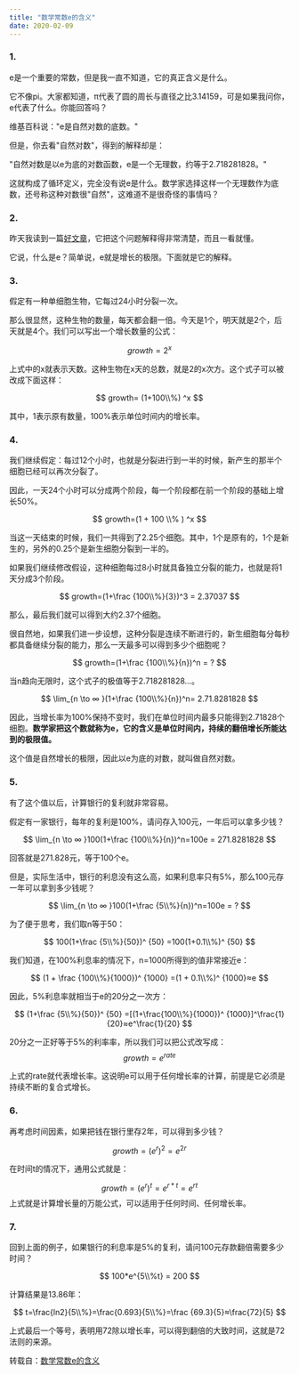 ```yaml
---
title: "数学常数e的含义"
date: 2020-02-09
---
```


### 1.

e是一个重要的常数，但是我一直不知道，它的真正含义是什么。

它不像pi。大家都知道，π代表了圆的周长与直径之比3.14159，可是如果我问你，e代表了什么。你能回答吗？

维基百科说："e是自然对数的底数。"

但是，你去看"自然对数"，得到的解释却是：

"自然对数是以e为底的对数函数，e是一个无理数，约等于2.718281828。"

这就构成了循环定义，完全没有说e是什么。数学家选择这样一个无理数作为底数，还号称这种对数很"自然"，这难道不是很奇怪的事情吗？

### 2. 

昨天我读到一篇[好文章](https://betterexplained.com/articles/an-intuitive-guide-to-exponential-functions-e/)，它把这个问题解释得非常清楚，而且一看就懂。

它说，什么是e？简单说，e就是增长的极限。下面就是它的解释。

### 3. 

假定有一种单细胞生物，它每过24小时分裂一次。

那么很显然，这种生物的数量，每天都会翻一倍。今天是1个，明天就是2个，后天就是4个。我们可以写出一个增长数量的公式：

$$
growth=2 ^x
$$

上式中的x就表示天数。这种生物在x天的总数，就是2的x次方。这个式子可以被改成下面这样：

$$
growth= (1+100\\%) ^x
$$

其中，1表示原有数量，100%表示单位时间内的增长率。

### 4. 

我们继续假定：每过12个小时，也就是分裂进行到一半的时候，新产生的那半个细胞已经可以再次分裂了。

因此，一天24个小时可以分成两个阶段，每一个阶段都在前一个阶段的基础上增长50%。

$$
growth=(1 + 100 \\%  ) ^x
$$

当这一天结束的时候，我们一共得到了2.25个细胞。其中，1个是原有的，1个是新生的，另外的0.25个是新生细胞分裂到一半的。

如果我们继续修改假设，这种细胞每过8小时就具备独立分裂的能力，也就是将1天分成3个阶段。

$$
growth=(1+\frac {100\\%}{3})^3 = 2.37037
$$

那么，最后我们就可以得到大约2.37个细胞。

很自然地，如果我们进一步设想，这种分裂是连续不断进行的，新生细胞每分每秒都具备继续分裂的能力，那么一天最多可以得到多少个细胞呢？

$$
growth=(1+\frac {100\\%}{n})^n = ?
$$

当n趋向无限时，这个式子的极值等于2.718281828…。

$$
\lim_{n \to ∞ }(1+\frac {100\\%}{n})^n= 2.71.8281828
$$

因此，当增长率为100%保持不变时，我们在单位时间内最多只能得到2.71828个细胞。**数学家把这个数就称为e，它的含义是单位时间内，持续的翻倍增长所能达到的极限值。**

这个值是自然增长的极限，因此以e为底的对数，就叫做自然对数。

### 5. 
有了这个值以后，计算银行的复利就非常容易。

假定有一家银行，每年的复利是100%，请问存入100元，一年后可以拿多少钱？

$$
\lim_{n \to ∞ }100(1+\frac {100\\%}{n})^n=100e = 271.8281828
$$

回答就是271.828元，等于100个e。

但是，实际生活中，银行的利息没有这么高，如果利息率只有5%，那么100元存一年可以拿到多少钱呢？

$$
\lim_{n \to ∞ }100(1+\frac {5\\%}{n})^n=100e = ?
$$


为了便于思考，我们取n等于50：

$$
100(1+\frac {5\\%}{50})^ {50} =100(1+0.1\\%)^ {50}
$$


我们知道，在100%利息率的情况下，n=1000所得到的值非常接近e：

$$
(1 + \frac {100\\%}{1000})^ {1000} =(1 + 0.1\\%)^ {1000}≈e
$$

因此，5%利息率就相当于e的20分之一次方：

$$
(1+\frac {5\\%}{50})^ {50} =[(1+\frac{100\\%}{1000})^ {1000}]^\frac{1}{20}≈e^\frac{1}{20}
$$

20分之一正好等于5%的利率率，所以我们可以把公式改写成：
$$
growth=e^{rate}
$$

上式的rate就代表增长率。这说明e可以用于任何增长率的计算，前提是它必须是持续不断的复合式增长。

### 6. 
再考虑时间因素，如果把钱在银行里存2年，可以得到多少钱？

$$
growth=(e^r)^2=e^{2r}
$$

在时间t的情况下，通用公式就是：


$$
growth=(e^r)^t=e^{r*t}=e^{rt}
$$
上式就是计算增长量的万能公式，可以适用于任何时间、任何增长率。

### 7. 
回到上面的例子，如果银行的利息率是5%的复利，请问100元存款翻倍需要多少时间？

$$
100*e^{5\\%t} = 200
$$

计算结果是13.86年：

$$
t=\frac{ln2}{5\\%}=\frac{0.693}{5\\%}=\frac {69.3}{5}≈\frac{72}{5}
$$

上式最后一个等号，表明用72除以增长率，可以得到翻倍的大致时间，这就是72法则的来源。

转载自：[数学常数e的含义](http://www.ruanyifeng.com/blog/2011/07/mathematical_constant_e.html)
